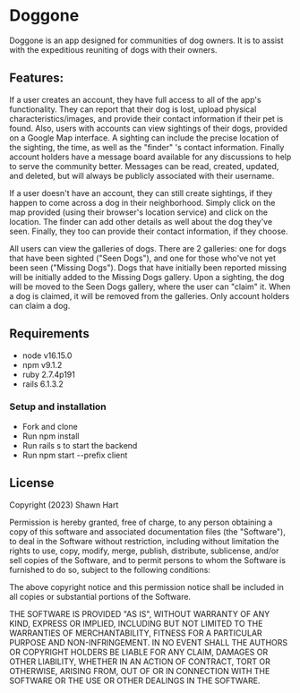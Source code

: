 # Doggone

Doggone is an app designed for communities of dog owners. It is to assist with the expeditious reuniting of dogs with their owners.  


## Features: 
If a user creates an account, they have full access to all of the app's functionality. They can report that their dog is lost, upload physical characteristics/images, and provide their contact information if their pet is found.  Also, users with accounts can view sightings of their dogs, provided on a Google Map interface.  A sighting can include the precise location of the sighting, the time, as well as the "finder" 's contact information. Finally  account holders have a message board available for any discussions to help to serve the community better.  Messages can be read, created, updated, and deleted, but will always be publicly associated with their username.

If a user doesn't have an account, they can still create sightings, if they happen to come across a dog in their neighborhood.  Simply click on the map provided (using their browser's location service) and click on the location.  The finder can add other details as well about the dog they've seen. Finally, they too can provide their contact information, if they choose.

All users can view the galleries of dogs.  There are 2 galleries: one for dogs that have been sighted ("Seen Dogs"), and one for those who've not yet been seen ("Missing Dogs").  Dogs that have initially been reported missing will be initially added to the Missing Dogs gallery. Upon a sighting, the dog will be moved to the Seen Dogs gallery, where the user can "claim" it.  When a dog is claimed, it will be removed from the galleries.  Only account holders can claim a dog.



## Requirements
* node v16.15.0
* npm v9.1.2
* ruby 2.7.4p191
* rails 6.1.3.2


### Setup and installation
* Fork and clone
* Run npm install 
* Run rails s to start the backend
* Run npm start --prefix client


## License

Copyright (2023) Shawn Hart

Permission is hereby granted, free of charge, to any person obtaining a copy
of this software and associated documentation files (the "Software"), to deal
in the Software without restriction, including without limitation the rights
to use, copy, modify, merge, publish, distribute, sublicense, and/or sell
copies of the Software, and to permit persons to whom the Software is
furnished to do so, subject to the following conditions:

The above copyright notice and this permission notice shall be included in
all copies or substantial portions of the Software.

THE SOFTWARE IS PROVIDED "AS IS", WITHOUT WARRANTY OF ANY KIND, EXPRESS OR
IMPLIED, INCLUDING BUT NOT LIMITED TO THE WARRANTIES OF MERCHANTABILITY,
FITNESS FOR A PARTICULAR PURPOSE AND NON-INFRINGEMENT. IN NO EVENT SHALL THE
AUTHORS OR COPYRIGHT HOLDERS BE LIABLE FOR ANY CLAIM, DAMAGES OR OTHER
LIABILITY, WHETHER IN AN ACTION OF CONTRACT, TORT OR OTHERWISE, ARISING FROM,
OUT OF OR IN CONNECTION WITH THE SOFTWARE OR THE USE OR OTHER DEALINGS IN
THE SOFTWARE.
